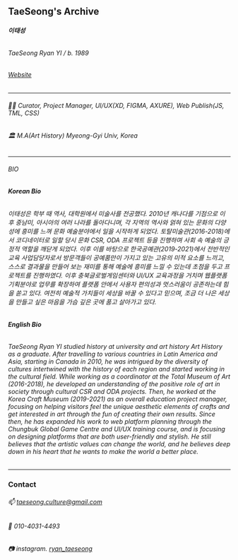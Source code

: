 ## TaeSeong's Archive

###### **이태성** 
###### TaeSeong Ryan YI  / b. 1989
###### [Website](https://ryantaeseong.vercel.app/)
---
###### 🧟‍♂️ Curator, Project Manager, UI/UX(XD, FIGMA, AXURE), Web Publish(JS, TML, CSS)
###### 🏛️ M.A(Art History) Myeong-Gyi Univ, Korea
---
###### BIO
###### **Korean Bio**
###### 이태성은 학부 때 역사, 대학원에서 미술사를 전공했다. 2010년 캐나다를 기점으로 이후 중남미, 아시아의 여러 나라를 돌아다니며, 각 지역의 역사와 얽혀 있는 문화의 다양성에 흥미를 느껴 문화 예술분야에서 일을 시작하게 되었다. 토탈미술관(2016-2018)에서 코디네이터로 일할 당시 문화 CSR, ODA 프로젝트 등을 진행하며 사회 속 예술의 긍정적 역할을 깨닫게 되었다. 이후 이를 바탕으로 한국공예관(2019-2021)에서 전반적인 교육 사업담당자로서 방문객들이 공예품만이 가지고 있는 고유의 미적 요소를 느끼고, 스스로 결과물을 만들어 보는 재미를 통해 예술에 흥미를 느낄 수 있는데 초점을 두고 프로젝트를 진행하였다. 이후 충북글로벌게임센터와 UI/UX 교육과정을 거치며 웹플랫폼 기획분야로 업무를 확장하여 플랫폼 안에서 사용자 편의성과 멋스러움이 공존하는데 힘을 쏟고 있다. 여전히 예술적 가치들이 세상을 바꿀 수 있다고 믿으며, 조금 더 나은 세상을 만들고 싶은 마음을 가슴 깊은 곳에 품고 살아가고 있다.
  
###### **English Bio**
###### TaeSeong Ryan YI studied history at university and art history Art History as a graduate. After travelling to various countries in Latin America and Asia, starting in Canada in 2010, he was intrigued by the diversity of cultures intertwined with the history of each region and started working in the cultural field. While working as a coordinator at the Total Museum of Art (2016-2018), he developed an understanding of the positive role of art in society through cultural CSR and ODA projects. Then, he worked at the Korea Craft Museum (2019-2021) as an overall education project manager, focusing on helping visitors feel the unique aesthetic elements of crafts and get interested in art through the fun of creating their own results. Since then, he has expanded his work to web platform planning through the Chungbuk Global Game Centre and UI/UX training course, and is focusing on designing platforms that are both user-friendly and stylish. He still believes that the artistic values can change the world, and he believes deep down in his heart that he wants to make the world a better place.
---
### Contact
###### 📫 taeseong.culture@gmail.com
###### 📱 010-4031-4493
###### 📷 instagram. [ryan_taeseong](https://www.instagram.com/ryan_taeseong/)

